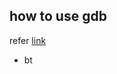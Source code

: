 ## how to use gdb

refer [link](http://www.brendangregg.com/blog/2016-08-09/gdb-example-ncurses.html)

* bt
